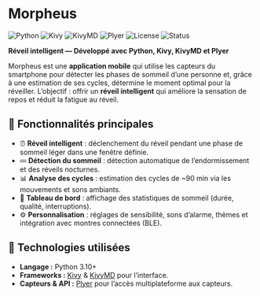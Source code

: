 # Morpheus

![Python](https://img.shields.io/badge/Python-3.10%2B-blue?logo=python)
![Kivy](https://img.shields.io/badge/Kivy-Framework-green)
![KivyMD](https://img.shields.io/badge/KivyMD-UI%20Toolkit-purple)
![Plyer](https://img.shields.io/badge/Plyer-Sensor%20API-orange)
![License](https://img.shields.io/badge/Licence-MIT-lightgrey)
![Status](https://img.shields.io/badge/Statut-En%20développement-yellow)

**Réveil intelligent — Développé avec Python, Kivy, KivyMD et Plyer**

Morpheus est une **application mobile** qui utilise les capteurs du smartphone pour détecter les phases de sommeil d’une personne et, grâce à une estimation de ses cycles, détermine le moment optimal pour la réveiller. L’objectif : offrir un **réveil intelligent** qui améliore la sensation de repos et réduit la fatigue au réveil.


## 🚀 Fonctionnalités principales

* ⏰ **Réveil intelligent** : déclenchement du réveil pendant une phase de sommeil léger dans une fenêtre définie.
* 💤 **Détection du sommeil** : détection automatique de l’endormissement et des réveils nocturnes.
* 📊 **Analyse des cycles** : estimation des cycles de ~90 min via les mouvements et sons ambiants.
* 📱 **Tableau de bord** : affichage des statistiques de sommeil (durée, qualité, interruptions).
* ⚙️ **Personnalisation** : réglages de sensibilité, sons d’alarme, thèmes et intégration avec montres connectées (BLE).
<!-- * 🔒 **Respect de la vie privée** : traitement local des données avec consentement explicite et possibilité de suppression complète. -->


## 🧠 Technologies utilisées

* **Langage :** Python 3.10+
* **Frameworks :** [Kivy](https://kivy.org/) & [KivyMD](https://kivymd.readthedocs.io/) pour l’interface.
* **Capteurs & API :** [Plyer](https://plyer.readthedocs.io/) pour l’accès multiplateforme aux capteurs.
<!-- * **Traitement des données :** NumPy, SciPy (optionnel) pour le filtrage et l’extraction de caractéristiques. 

---

## 🏗️ Architecture du projet

```text
Morpheus/
│
├── main.py              # Point d’entrée de l’application Kivy
├── ui/                  # Interfaces et layouts (.kv)
├── sensors/             # Gestion des capteurs (accéléromètre, gyroscope, micro…)
├── analysis/            # Algorithmes de détection et d’estimation des cycles
├── data/                # Stockage local chiffré
└── assets/              # Icônes, sons et alarmes
```

### Fonctionnement global

1. **Acquisition :** collecte des données via Plyer (mouvements, sons, luminosité).
2. **Prétraitement :** filtrage et extraction de caractéristiques (variance, micro-mouvements, énergie sonore).
3. **Détection :** modèle heuristique ou ML léger pour classer les états de sommeil.
4. **Estimation des cycles :** détection des motifs récurrents pour estimer les cycles (~90 min).
5. **Réveil intelligent :** déclenchement du réveil au moment optimal dans la fenêtre définie.
6. **Interface utilisateur :** affichage des résultats, tendances et qualité du sommeil.

---

## 🧩 Installation

```bash
# Cloner le dépôt
git clone https://github.com/<votre-utilisateur>/Morpheus.git
cd Morpheus

# Créer un environnement virtuel
python -m venv venv
source venv/bin/activate  # ou venv\Scripts\activate sous Windows

# Installer les dépendances
pip install -r requirements.txt
```

### Exemple de `requirements.txt`

```text
kivy>=2.2.0
kivymd>=1.2.0
plyer>=2.1.0
numpy
scipy
```

Lancer l’application :

```bash
python main.py
```

---

## 📱 Utilisation

1. Lancez **Morpheus**.
2. Définissez votre **heure de réveil cible** et la **fenêtre de réveil** (ex. 30 minutes).
3. Placez votre téléphone à proximité du lit (surface plane, micro dégagé).
4. Appuyez sur **Démarrer le suivi du sommeil**.
5. Morpheus analysera les mouvements et sons pour estimer les phases et vous réveiller au moment optimal.

---

## 🧮 Algorithme (concept général)

* **Fenêtrage temporel :** analyse des données par tranches de 30–60 secondes.
* **Extraction de caractéristiques :** variance des mouvements, énergie sonore, rythme respiratoire estimé.
* **Classification :** combinaison de règles simples et d’un petit modèle ML.
* **Suivi des cycles :** adaptation progressive selon les habitudes de l’utilisateur.
* **Déclenchement :** réveil activé si la probabilité de sommeil léger dépasse un seuil pendant la fenêtre.

---

## 🧠 Feuille de route

| Phase                     | Objectifs                                                                                |
| ------------------------- | ---------------------------------------------------------------------------------------- |
| **MVP (0–3 mois)**        | Capture des capteurs (Android), heuristiques simples, UI basique et réveil fonctionnel.  |
| **v1 (3–6 mois)**         | Intégration d’un modèle ML, calibration utilisateur, support iOS, statistiques avancées. |
| **v2 (6–12 mois)**        | Intégration montres connectées / BLE, optimisation énergétique, meilleure UX.            |
| **Production (12+ mois)** | Publication, synchronisation cloud optionnelle, retours utilisateurs.                    |
-->
<!--
---

## 🔐 Vie privée & éthique

* Données traitées **localement** par défaut.
* Consentement explicite pour chaque capteur utilisé.
* Option pour **supprimer ou exporter les données** à tout moment.
* **Transparence totale** sur les données collectées et leur usage.
* **Avertissement :** Morpheus **n’est pas un dispositif médical** et ne doit pas être utilisé à des fins de diagnostic.

---

## 🧑‍💻 Contributeurs

* **Chef de projet :** [Votre nom]
* **Équipe :** Équipe Morpheus

---

## 📄 Licence

Projet sous licence **MIT** — voir le fichier [LICENSE](LICENSE) pour plus d’informations.

---

*Créé avec ❤️ par l’équipe Morpheus — 2025*
-->